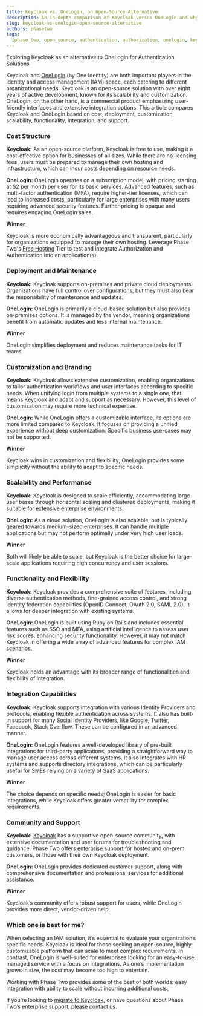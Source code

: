 ```yaml
---
title: Keycloak vs. OneLogin, an Open-Source Alternative
description: An in-depth comparison of Keycloak versus OneLogin and why Keycloak is a strong alternative to a paid Authentication and Authorization service.
slug: keycloak-vs-onelogin-open-source-alternative
authors: phasetwo
tags:
  [phase_two, open_source, authentication, authorization, onelogin, keycloak]
---
```


Exploring Keycloak as an alternative to OneLogin for Authentication Solutions

Keycloak and [OneLogin](https://www.onelogin.com) (by One Identity) are both important players in the identity and access management (IAM) space, each catering to different organizational needs. Keycloak is an open-source solution with over eight years of active development, known for its scalability and customization. OneLogin, on the other hand, is a commercial product emphasizing user-friendly interfaces and extensive integration options. This article compares Keycloak and OneLogin based on cost, deployment, customization, scalability, functionality, integration, and support.

<!--truncate-->

### Cost Structure

**Keycloak:**
As an open-source platform, Keycloak is free to use, making it a cost-effective option for businesses of all sizes. While there are no licensing fees, users must be prepared to manage their own hosting and infrastructure, which can incur costs depending on resource needs.

**OneLogin:**
OneLogin operates on a subscription model, with pricing starting at $2 per month per user for its basic services. Advanced features, such as multi-factor authentication (MFA), require higher-tier licenses, which can lead to increased costs, particularly for large enterprises with many users requiring advanced security features. Further pricing is opaque and requires engaging OneLogin sales.

**Winner**

Keycloak is more economically advantageous and transparent, particularly for organizations equipped to manage their own hosting. Leverage Phase Two's [Free Hosting](https://phasetwo.io/hosting/) Tier to test and integrate Authorization and Authentication into an application(s).

### Deployment and Maintenance

**Keycloak:**
Keycloak supports on-premises and private cloud deployments. Organizations have full control over configurations, but they must also bear the responsibility of maintenance and updates.

**OneLogin:**
OneLogin is primarily a cloud-based solution but also provides on-premises options. It is managed by the vendor, meaning organizations benefit from automatic updates and less internal maintenance.

**Winner**

OneLogin simplifies deployment and reduces maintenance tasks for IT teams.

### Customization and Branding

**Keycloak:**
Keycloak allows extensive customization, enabling organizations to tailor authentication workflows and user interfaces according to specific needs. When unifying login from multiple systems to a single one, that means Keycloak and adapt and support as necessary. However, this level of customization may require more technical expertise.

**OneLogin:**
While OneLogin offers a customizable interface, its options are more limited compared to Keycloak. It focuses on providing a unified experience without deep customization. Specific business use-cases may not be supported.

**Winner**

Keycloak wins in customization and flexibility; OneLogin provides some simplicity without the ability to adapt to specific needs.

### Scalability and Performance

**Keycloak:**
Keycloak is designed to scale efficiently, accommodating large user bases through horizontal scaling and clustered deployments, making it suitable for extensive enterprise environments.

**OneLogin:**
As a cloud solution, OneLogin is also scalable, but is typically geared towards medium-sized enterprises. It can handle multiple applications but may not perform optimally under very high user loads.

**Winner**

Both will likely be able to scale, but Keycloak is the better choice for large-scale applications requiring high concurrency and user sessions.

### Functionality and Flexibility

**Keycloak:**
Keycloak provides a comprehensive suite of features, including diverse authentication methods, fine-grained access control, and strong identity federation capabilities (OpenID Connect, OAuth 2.0, SAML 2.0). It allows for deeper integration with existing systems.

**OneLogin:**
OneLogin is built using Ruby on Rails and includes essential features such as SSO and MFA, using artificial intelligence to assess user risk scores, enhancing security functionality. However, it may not match Keycloak in offering a wide array of advanced features for complex IAM scenarios.

**Winner**

Keycloak holds an advantage with its broader range of functionalities and flexibility of integration.

### Integration Capabilities

**Keycloak:**
Keycloak supports integration with various Identity Providers and protocols, enabling flexible authentication across systems. It also has built-in support for many Social Identity Providers, like Google, Twitter, Facebook, Stack Overflow. These can be configured in an advanced manner.

**OneLogin:**
OneLogin features a well-developed library of pre-built integrations for third-party applications, providing a straightforward way to manage user access across different systems. It also integrates with HR systems and supports directory integrations, which can be particularly useful for SMEs relying on a variety of SaaS applications.

**Winner**

The choice depends on specific needs; OneLogin is easier for basic integrations, while Keycloak offers greater versatility for complex requirements.

### Community and Support

**Keycloak:**
[Keycloak](https://github.com/keycloak) has a supportive open-source community, with extensive documentation and user forums for troubleshooting and guidance. Phase Two offers [enterprise support](https://phasetwo.io/support/) for hosted and on-prem customers, or those with their own Keycloak deployment.

**OneLogin:**
OneLogin provides dedicated customer support, along with comprehensive documentation and professional services for additional assistance.

**Winner**

Keycloak’s community offers robust support for users, while OneLogin provides more direct, vendor-driven help.

### Which one is best for me?

When selecting an IAM solution, it’s essential to evaluate your organization’s specific needs. Keycloak is ideal for those seeking an open-source, highly customizable platform that can scale to meet complex requirements. In contrast, OneLogin is well-suited for enterprises looking for an easy-to-use, managed service with a focus on integrations. As one’s implementation grows in size, the cost may become too high to entertain.

Working with Phase Two provides some of the best of both worlds: easy integration with ability to scale without incurring additional costs.

If you’re looking to [migrate to Keycloak](https://phasetwo.io/support/migrate-to-keycloak/), or have questions about Phase Two’s [enterprise support](https://phasetwo.io/support/), please [contact us](https://app.simplymeet.me/phasetwo).
